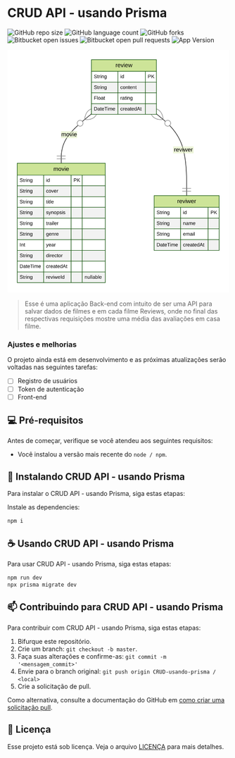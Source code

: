 # CRUD API - usando Prisma

<!---Esses são exemplos. Veja https://shields.io para outras pessoas ou para personalizar este conjunto de escudos. Você pode querer incluir dependências, status do projeto e informações de licença aqui--->

![GitHub repo size](https://img.shields.io/github/repo-size/jonatafsa/CRUD-usando-prisma?style=for-the-badge)
![GitHub language count](https://img.shields.io/github/languages/count/jonatafsa/CRUD-usando-prisma?style=for-the-badge)
![GitHub forks](https://img.shields.io/github/forks/jonatafsa/CRUD-usando-prisma?style=for-the-badge)
![Bitbucket open issues](https://img.shields.io/bitbucket/issues/jonatafsa/CRUD-usando-prisma?style=for-the-badge)
![Bitbucket open pull requests](https://img.shields.io/bitbucket/pr-raw/jonatafsa/CRUD-usando-prisma?style=for-the-badge)
![App Version](https://img.shields.io/github/package-json/v/jonatafsa/CRUD-usando-prisma/master?style=for-the-badge)

<img src="https://raw.githubusercontent.com/jonatafsa/CRUD-usando-prisma/979352f8a80fb08d7a7bc43904a15637845583d8/prisma/ERD.svg" alt="exemplo imagem">

> Esse é uma aplicação Back-end com intuito de ser uma API para salvar dados de filmes e em cada filme Reviews, onde no final das respectivas requisições mostre uma média das avaliações em casa filme.

### Ajustes e melhorias

O projeto ainda está em desenvolvimento e as próximas atualizações serão voltadas nas seguintes tarefas:

- [ ] Registro de usuários
- [ ] Token de autenticação
- [ ] Front-end

## 💻 Pré-requisitos

Antes de começar, verifique se você atendeu aos seguintes requisitos:

<!---Estes são apenas requisitos de exemplo. Adicionar, duplicar ou remover conforme necessário--->

- Você instalou a versão mais recente do `node / npm`.

## 🚀 Instalando CRUD API - usando Prisma

Para instalar o CRUD API - usando Prisma, siga estas etapas:

Instale as dependencies:

```
npm i
```

## ☕ Usando CRUD API - usando Prisma

Para usar CRUD API - usando Prisma, siga estas etapas:

```
npm run dev
npx prisma migrate dev
```

## 📫 Contribuindo para CRUD API - usando Prisma

<!---Se o seu README for longo ou se você tiver algum processo ou etapas específicas que deseja que os contribuidores sigam, considere a criação de um arquivo CONTRIBUTING.md separado--->

Para contribuir com CRUD API - usando Prisma, siga estas etapas:

1. Bifurque este repositório.
2. Crie um branch: `git checkout -b master`.
3. Faça suas alterações e confirme-as: `git commit -m '<mensagem_commit>'`
4. Envie para o branch original: `git push origin CRUD-usando-prisma / <local>`
5. Crie a solicitação de pull.

Como alternativa, consulte a documentação do GitHub em [como criar uma solicitação pull](https://help.github.com/en/github/collaborating-with-issues-and-pull-requests/creating-a-pull-request).

## 📝 Licença

Esse projeto está sob licença. Veja o arquivo [LICENÇA](LICENSE.md) para mais detalhes.
